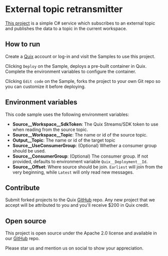 # External topic retransmitter

[This project](https://github.com/quixio/quix-samples/tree/main/csharp/sources/external-topic-retransmitter) is a simple C# service which subscribes to an external topic and publishes the data to a topic in the current workspace.

## How to run

Create a [Quix](https://portal.platform.quix.ai/self-sign-up?xlink=github) account or log-in and visit the Samples to use this project.

Clicking `Deploy` on the Sample, deploys a pre-built container in Quix. Complete the environment variables to configure the container.

Clicking `Edit code` on the Sample, forks the project to your own Git repo so you can customize it before deploying.

## Environment variables

This code sample uses the following environment variables:

- **Source__Workspace__SdkToken**: The Quix Streams/SDK token to use when reading from the source topic. 
- **Source__Workspace__Topic**: The name or id of the source topic.
- **Output__Topic**: The name or id of the target topic
- **Source__UseConsumerGroup**: (Optional) Whether a consumer group should be used.
- **Source__ConsumerGroup**: (Optional) The consumer group. If not provided, defaults to environment variable `Quix__Deployment__Id`. 
- **Source__Offset**: Where source should be join. `Earliest` will join from the very beginning, while `Latest` will only read new messages.

## Contribute

Submit forked projects to the Quix [GitHub](https://github.com/quixio/quix-samples) repo. Any new project that we accept will be attributed to you and you'll receive $200 in Quix credit.

## Open source

This project is open source under the Apache 2.0 license and available in our [GitHub](https://github.com/quixio/quix-samples) repo.

Please star us and mention us on social to show your appreciation.

